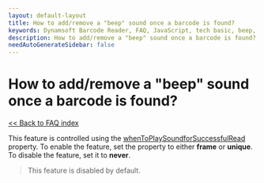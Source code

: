 ```yaml
---
layout: default-layout
title: How to add/remove a "beep" sound once a barcode is found?
keywords: Dynamsoft Barcode Reader, FAQ, JavaScript, tech basic, beep, sound
description: How to add/remove a "beep" sound once a barcode is found?
needAutoGenerateSidebar: false
---
```


# How to add/remove a "beep" sound once a barcode is found?

[<< Back to FAQ index](index.md)

This feature is controlled using the [whenToPlaySoundforSuccessfulRead](https://www.dynamsoft.com/barcode-reader/docs/web/programming/javascript/api-reference/interface/ScanSettings.html?ver=latest) property. To enable the feature, set the property to either **frame** or **unique**. To disable the feature, set it to **never**.

> This feature is disabled by default.
